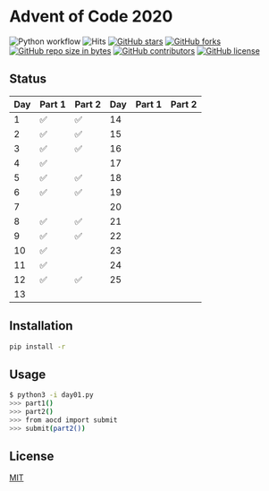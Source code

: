 # Advent of Code 2020
![Python workflow](https://github.com/JnxF/advent-of-code-2020/workflows/Python%20workflow/badge.svg)
![Hits](https://visitor-badge.glitch.me/badge?page_id=jnxf._advent-of-code-2020)
[![GitHub stars](https://img.shields.io/github/stars/JnxF/advent-of-code-2020.svg)](https://GitHub.com/JnxF/advent-of-code-2020/stargazers/)
[![GitHub forks](https://img.shields.io/github/forks/JnxF/advent-of-code-2020.svg)](https://GitHub.com/JnxF/advent-of-code-2020/network/)
[![GitHub repo size in bytes](https://img.shields.io/github/repo-size/JnxF/advent-of-code-2020.svg)](https://github.com/JnxF/advent-of-code-2020)
[![GitHub contributors](https://img.shields.io/github/contributors/JnxF/advent-of-code-2020.svg)](https://GitHub.com/JnxF/advent-of-code-2020/graphs/contributors/)
[![GitHub license](http://img.shields.io/github/license/JnxF/advent-of-code-2020.svg)](https://github.com/JnxF/advent-of-code-2020/blob/master/LICENSE)

## Status
| Day | Part 1             | Part 2             | Day | Part 1 | Part 2 |
| --- | ------------------ | ------------------ | --- | ------ | ------ |
| 1   | :white_check_mark: | :white_check_mark: | 14  |        |        |
| 2   | :white_check_mark: | :white_check_mark: | 15  |        |        |
| 3   | :white_check_mark: | :white_check_mark: | 16  |        |        |
| 4   | :white_check_mark: |                    | 17  |        |        |
| 5   | :white_check_mark: | :white_check_mark: | 18  |        |        |
| 6   | :white_check_mark: | :white_check_mark: | 19  |        |        |
| 7   |                    |                    | 20  |        |        |
| 8   | :white_check_mark: | :white_check_mark: | 21  |        |        |
| 9   | :white_check_mark: | :white_check_mark: | 22  |        |        |
| 10  | :white_check_mark: |                    | 23  |        |        |
| 11  | :white_check_mark: |                    | 24  |        |        |
| 12  | :white_check_mark: | :white_check_mark: | 25  |        |        |
| 13  |                    |                    |     |        |        |


## Installation

```bash
pip install -r
```

## Usage

```bash
$ python3 -i day01.py
>>> part1()
>>> part2()
>>> from aocd import submit
>>> submit(part2())
```

## License
[MIT](https://choosealicense.com/licenses/mit/)